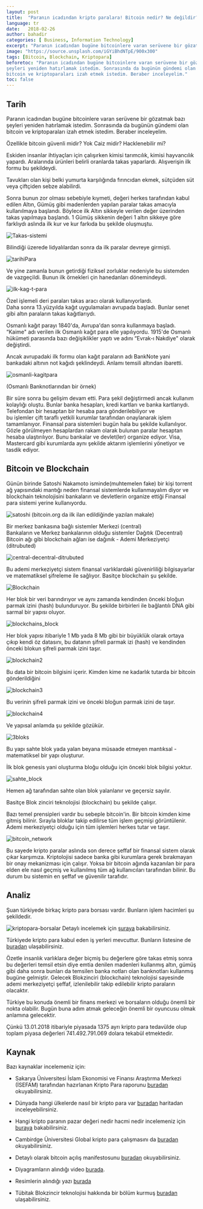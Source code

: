 ```yaml
---
layout: post
title:  "Paranın icadından kripto paralara! Bitcoin nedir? Ne değildir?"
language: tr
date:   2018-02-26
author: bahadir
categories: [ Business, Information Technology]
excerpt: "Paranın icadından bugüne bitcoinlere varan serüvene bir gözatmak..."
image: "https://source.unsplash.com/iGYiBhdNTpE/900x300" 
tags: [Bitcoin, Blockchain, Kriptopara]
beforetoc: "Paranın icadından bugüne bitcoinlere varan serüvene bir gözatmak bazı
şeyleri yeniden hatırlamak istedim. Sonrasında da bugünün gündemi olan
bitcoin ve kriptoparaları izah etmek istedim. Beraber inceleyelim."
toc: false
---
```


## Tarih

Paranın icadından bugüne bitcoinlere varan serüvene bir gözatmak bazı
şeyleri yeniden hatırlamak istedim. Sonrasında da bugünün gündemi olan
bitcoin ve kriptoparaları izah etmek istedim. Beraber inceleyelim.

Özellikle bitcoin güvenli midir? Yok Caiz midir? Hacklenebilir mi?

Eskiden insanlar ihtiyaçları için çalışırken kimisi tarımcılık, kimisi
hayvancılık yapardı. Aralarında ürünleri belirli oranlarda takas
yaparlardı. Alışverişin ilk formu bu şekildeydi.

Tavukları olan kişi belki yumurta karşılığında fırıncıdan ekmek,
sütçüden süt veya çiftçiden sebze alabilirdi.

Sonra bunun zor olması sebebiyle kıymeti, değeri herkes tarafından kabul
edilen Altın, Gümüş gibi madenlerden yapılan paralar takas amacıyla
kullanılmaya başlandı. Böylece ilk Altın sikkeyle verilen değer
üzerinden takas yapılmaya başlandı. 1 Gümüş sikkenin değeri 1 altın
sikkeye göre farklıydı aslında ilk kur ve kur farkıda bu şekilde
oluşmuştu.

![Takas-sistemi](https://raw.githubusercontent.com/bahadirdogru/bahadirdogru.com/master/assets/images/Takas-sistemi.jpg)

Bilindiği üzerede lidyalılardan sonra da ilk paralar devreye girmişti.

![tarihiPara](https://raw.githubusercontent.com/bahadirdogru/bahadirdogru.com/master/assets/images/tarihiPara.jpg)

Ve yine zamanla bunun getirdiği fiziksel zorluklar nedeniyle bu
sistemden de vazgeçildi. Bunun ilk örnekleri çin hanedanları
dönemindeydi.

![ilk-kag-t-para](https://raw.githubusercontent.com/bahadirdogru/bahadirdogru.com/master/assets/images/ilk-kag-t-para.jpg)

Özel işlemeli deri paraları takas aracı olarak kullanıyorlardı.\
 Daha sonra 13.yüzyılda kağıt uygulamaları avrupada başladı. Bunlar
senet gibi altın paraların takas kağıtlarıydı.

Osmanlı kağıt parayı 1840'da, Avrupa'dan sonra kullanmaya başladı.
“Kaime" adı verilen ilk Osmanlı kağıt para elle yapılıyordu. 1915'de
Osmanlı hükümeti parasında bazı değişiklikler yaptı ve adını “Evrak-ı
Nakdiye" olarak değiştirdi.

Ancak avrupadaki ilk formu olan kağıt paraların adı BankNote yani
bankadaki altının not kağıdı şeklindeydi. Anlamı temsili altından
ibaretti.

![osmanli-kagitpara](https://raw.githubusercontent.com/bahadirdogru/bahadirdogru.com/master/assets/images/osmanli-kagitpara.jpg)

(Osmanlı Banknotlarından bir örnek)

Bir süre sonra bu gelişim devam etti. Para şekil değiştirmedi ancak
kullanım kolaylığı oluştu. Bunlar banka hesapları, kredi kartları ve
banka kartlarıydı. Telefondan bir hesaptan bir hesaba para
gönderilebiliyor ve\
 bu işlemler çift taraflı yetkili kurumlar tarafından onaylanarak işlem
tamamlanıyor. Finansal para sistemleri bugün hala bu şekilde
kullanılıyor. Gözle görülmeyen hesaplardan rakam olarak bulunan paralar
hesaptan hesaba ulaştırılıyor. Bunu bankalar ve devlet(ler) organize
ediyor. Visa, Mastercard gibi kurumlarda aynı şekilde aktarım
işlemlerini yönetiyor ve tasdik ediyor.

## Bitcoin ve Blockchain

Günün birinde Satoshi Nakamoto isminde(muhtemelen fake) bir kişi torrent
ağ yapısındaki mantığı neden finansal sistemlerde kullanmayalım diyor ve
blockchain teknolojisini bankaların ve devletlerin organize ettiği
Finansal para sistemi yerine kullanıyordu.

![satoshi](https://raw.githubusercontent.com/bahadirdogru/bahadirdogru.com/master/assets/images/satoshi.png)
 (bitcoin.org da ilk ilan edildiğinde yazılan makale)

Bir merkez bankasına bağlı sistemler Merkezi (central)\
 Bankaların ve Merkez bankalarının olduğu sistemler Dağıtık (Decentral)\
 Bitcoin ağı gibi blockchain ağları ise dağınık - Ademi Merkeziyetçi
(ditrubuted)


![central-decentral-ditrubuted](https://raw.githubusercontent.com/bahadirdogru/bahadirdogru.com/master/assets/images/central-decentral-ditrubuted.jpg)

Bu ademi merkeziyetçi sistem finansal varlıklardaki güvenirliliği
bilgisayarlar ve matematiksel şifreleme ile sağlıyor. Basitçe blockchain
şu şekilde.

![Blockchain](https://raw.githubusercontent.com/bahadirdogru/bahadirdogru.com/master/assets/images/Blockchain.png)

Her blok bir veri barındırıyor ve aynı zamanda kendinden önceki bloğun
parmak izini (hash) bulunduruyor. Bu şekilde birbirleri ile bağlantılı
DNA gibi sarmal bir yapısı oluyor.

![blockchains\_block](https://raw.githubusercontent.com/bahadirdogru/bahadirdogru.com/master/assets/images/blockchains_block.png)

Her blok yapısı itibariyle 1 Mb yada 8 Mb gibi bir büyüklük olarak
ortaya çıkıp kendi öz datasını, bu datanın şifreli parmak izi (hash) ve
kendinden önceki blokun şifreli parmak izini taşır.


![blockchain2](https://raw.githubusercontent.com/bahadirdogru/bahadirdogru.com/master/assets/images/blockchain2.jpg)

Bu data bir bitcoin bilgisini içerir. Kimden kime ne kadarlık tutarda
bir bitcoin gönderildiğini

![blockchain3](https://raw.githubusercontent.com/bahadirdogru/bahadirdogru.com/master/assets/images/blockchain3.jpg)

Bu verinin şifreli parmak izini ve önceki bloğun parmak izini de taşır.

![blockchain4](https://raw.githubusercontent.com/bahadirdogru/bahadirdogru.com/master/assets/images/blockchain4.jpg)

Ve yapısal anlamda şu şekilde gözükür.

![3bloks](https://raw.githubusercontent.com/bahadirdogru/bahadirdogru.com/master/assets/images/3bloks.jpg)

Bu yapı sahte blok yada yalan beyana müsaade etmeyen mantıksal -
matematiksel bir yapı oluşturur.

İlk blok genesis yani oluşturma bloğu olduğu için önceki blok bilgisi
yoktur.

![sahte\_block](https://raw.githubusercontent.com/bahadirdogru/bahadirdogru.com/master/assets/images/sahte_block.jpg)

Hemen ağ tarafından sahte olan blok yalanlanır ve geçersiz sayılır.

Basitçe Blok zinciri teknolojisi (blockchain) bu şekilde çalışır.

Bazı temel prensipleri vardır bu sebeple bitcoin'in. Bir bitcoin kimden
kime gitmiş bilinir. Sırayla bloklar takip edilirse tüm işlem geçmişi
görüntülenir. Ademi merkeziyetçi olduğu için tüm işlemleri herkes tutar
ve taşır.

![bitcoin\_network](https://raw.githubusercontent.com/bahadirdogru/bahadirdogru.com/master/assets/images/bitcoin_network.jpg)

Bu sayede kripto paralar aslında son derece şeffaf bir finansal sistem
olarak çıkar karşımıza. Kriptolojisi sadece banka gibi kurumlara gerek
bırakmayan bir onay mekanizması için çalışır. Yoksa bir bitcoin ağında
kazanılan bir para elden ele nasıl geçmiş ve kullanılmış tüm ağ
kullanıcıları tarafından bilinir. Bu durum bu sistemin en şeffaf ve
güvenilir tarafıdır.

## Analiz

Şuan türkiyede birkaç kripto para borsası vardır. Bunların işlem
hacimleri şu şekildedir.

![kriptopara-borsalar](https://raw.githubusercontent.com/bahadirdogru/bahadirdogru.com/master/assets/images/kriptopara-borsalar.png)
Detaylı incelemek için
[şuraya](https://webrazzi.com/2017/10/31/turkiyenin-kripto-para-borsalarinin-hacmi-ne-kadar/)
bakabilirsiniz.

Türkiyede kripto para kabul eden iş yerleri mevcuttur. Bunların
listesine de
[buradan](http://www.kriptopara.org/turkiyede-bitcoin-kabul-eden-yerlerin-listesi/)
ulaşabilirsiniz.

Özetle insanlık varlıklara değer biçmiş bu değerlere göre takas etmiş
sonra bu değerleri temsil etsin diye emtia denilen madenleri kullanmış
altın, gümüş gibi daha sonra bunları da temsilen banka notları olan
banknotları kullanmış bugüne gelmiştir. Gelecek Blokzinciri (blockchain)
teknolojisi sayesinde ademi merkeziyetçi şeffaf, izlenilebilir takip
edilebilir kripto paraların olacaktır.

Türkiye bu konuda önemli bir finans merkezi ve borsaların olduğu önemli
bir nokta olabilir. Bugün buna adım atmak geleceğin önemli bir oyuncusu
olmak anlamına gelecektir.

Çünkü 13.01.2018 itibariyle piyasada 1375 ayrı kripto para tedavülde
olup toplam piyasa değerleri 741.492.791.069 dolara tekabül etmektedir.

## Kaynak

Bazı kaynaklar incelemeniz için:

-   Sakarya Üniversitesi İslam Ekonomisi ve Finansı Araştırma Merkezi
    (İSEFAM) tarafından hazırlanan Kripto Para raporunu
    [buradan](http://www.isefam.sakarya.edu.tr/wp-content/uploads/2018/01/Kripto-Para-Birimleri-ve-f%C4%B1khi-A%C3%A7%C4%B1dan-De%C4%9Ferlendirilmesi_son.pdf)
    okuyabilirsiniz.

-   Dünyada hangi ülkelerde nasıl bir kripto para var
    [buradan](http://coinmap.org/) haritadan inceleyebilirsiniz.

-   Hangi kripto paranın pazar değeri nedir hacmi nedir incelemeniz için
    [buraya](https://coinmarketcap.com/) bakabilirsiniz.

-   Cambirdge Üniversitesi Global kripto para çalışmasını da
    [buradan](https://www.jbs.cam.ac.uk/fileadmin/user_upload/research/centres/alternative-finance/downloads/2017-global-cryptocurrency-benchmarking-study.pdf)
    okuyabilirsiniz.

-   Detaylı olarak bitcoin açılış manifestosunu
    [buradan](https://bitcoin.org/bitcoin.pdf) okuyabilirsiniz.

-   Diyagramların alındığı video
    [burada](https://www.youtube.com/watch?v=SSo_EIwHSd4&t=1s).

-   Resimlerin alındığı yazı
    [burada](http://www.kidsbank.com.tr/content20/Paranin-Hikayesi)

-   Tübitak Blokzincir teknolojisi hakkında bir bölüm kurmuş
    [buradan](http://blokzincir.tubitak.gov.tr/) ulaşabilirsiniz.